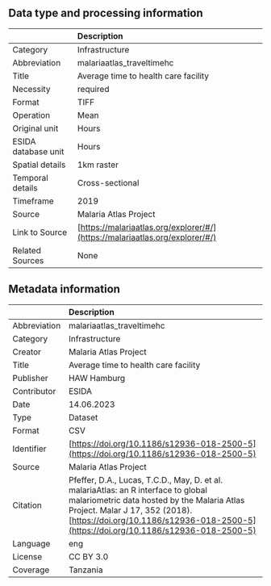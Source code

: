## Data type and processing information 

|                     | Description                                                                  |
|:--------------------|:-----------------------------------------------------------------------------|
| Category            | Infrastructure                                                               |
| Abbreviation        | malariaatlas_traveltimehc                                                    |
| Title               | Average time to health care facility                                         |
| Necessity           | required                                                                     |
| Format              | TIFF                                                                         |
| Operation           | Mean                                                                         |
| Original unit       | Hours                                                                        |
| ESIDA database unit | Hours                                                                        |
| Spatial details     | 1km raster                                                                   |
| Temporal details    | Cross-sectional                                                              |
| Timeframe           | 2019                                                                         |
| Source              | Malaria Atlas Project                                                        |
| Link to Source      | [https://malariaatlas.org/explorer/#/](https://malariaatlas.org/explorer/#/) |
| Related Sources     | None                                                                         |

## Metadata information 

|              | Description                                                                                                                                                                                                                                                |
|:-------------|:-----------------------------------------------------------------------------------------------------------------------------------------------------------------------------------------------------------------------------------------------------------|
| Abbreviation | malariaatlas_traveltimehc                                                                                                                                                                                                                                  |
| Category     | Infrastructure                                                                                                                                                                                                                                             |
| Creator      | Malaria Atlas Project                                                                                                                                                                                                                                      |
| Title        | Average time to health care facility                                                                                                                                                                                                                       |
| Publisher    | HAW Hamburg                                                                                                                                                                                                                                                |
| Contributor  | ESIDA                                                                                                                                                                                                                                                      |
| Date         | 14.06.2023                                                                                                                                                                                                                                                 |
| Type         | Dataset                                                                                                                                                                                                                                                    |
| Format       | CSV                                                                                                                                                                                                                                                        |
| Identifier   | [https://doi.org/10.1186/s12936-018-2500-5](https://doi.org/10.1186/s12936-018-2500-5)                                                                                                                                                                     |
| Source       | Malaria Atlas Project                                                                                                                                                                                                                                      |
| Citation     | Pfeffer, D.A., Lucas, T.C.D., May, D. et al. malariaAtlas: an R interface to global malariometric data hosted by the Malaria Atlas Project. Malar J 17, 352 (2018). [https://doi.org/10.1186/s12936-018-2500-5](https://doi.org/10.1186/s12936-018-2500-5) |
| Language     | eng                                                                                                                                                                                                                                                        |
| License      | CC BY 3.0                                                                                                                                                                                                                                                  |
| Coverage     | Tanzania                                                                                                                                                                                                                                                   |